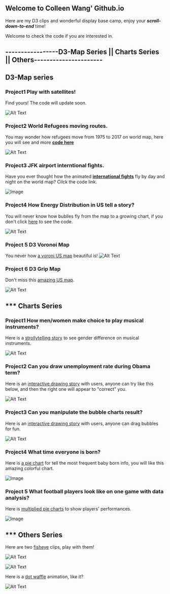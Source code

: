 ## Welcome to Colleen Wang' Github.io


Here are my D3 clips and wonderful display base camp, enjoy your ***scroll-down-to-end*** time!

Welcome to check the code if you are interested in. 

## -----------------**D3-Map Series || Charts Series ||  Others**----------------------

## D3-Map series

### Project1  Play with satellites!  

Find yours! The code will update soon.

![Alt Text](https://github.com/collleenwang/colleenwang.github.io/blob/master/Earth.gif)

### Project2  World Refugees moving routes.

You may wonder how refugees move from 1975 to 2017 on world map, here you will see and more [**code here**](https://github.com/collleenwang/D3-Drag-Interactive/blob/master/Refugees.js)

![Alt Text](https://github.com/collleenwang/colleenwang.github.io/blob/master/Refugee%20World%20Moving%20Routes.gif)

### Project3  JFK airport interntional fights.

Have you ever thought how the animated [**international fights**](https://github.com/collleenwang/D3-Arrow-Line-Map) fly by day and night on the world map? Cilck the code link.

![Image](https://github.com/collleenwang/D3-Arrow-Line-Map/blob/master/1.png)

### Project4  How Energy Distribution in US tell a story? 

You will never know how bublles fly from the map to a growing chart, if you don't click [here](https://github.com/collleenwang/D3-Energy-Map) to see the code.

![Alt Text](https://github.com/collleenwang/colleenwang.github.io/blob/master/dots-fly.gif)

### Project 5 D3 Voronoi Map

You never how [a voroni US map](links) beautiful is! 
![Alt Text](https://github.com/collleenwang/colleenwang.github.io/blob/master/voronoimap.gif)

### Project 6 D3 Grip Map

Don't miss this [amazing US map]().

![Alt Text](https://github.com/collleenwang/colleenwang.github.io/blob/master/gridmap.gif)

## *** Charts Series

### Project1 How men/women make choice to play musical instruments?

Here is a [strollytelling story](https://github.com/collleenwang/D3-js-good/tree/master/Enter-View) to see gender difference on musical instruments. 

![Alt Text](https://github.com/collleenwang/colleenwang.github.io/blob/master/chart1.gif)

### Project2 Can you draw unemployment rate during Obama term?

Here is an [interactive drawing story](https://github.com/collleenwang/D3-Drag-Interactive) with users, anyone can try like this below, and then the right one will appear to "correct" you.  

![Alt Text](https://github.com/collleenwang/colleenwang.github.io/blob/master/draw.gif)

### Project3 Can you manipulate the bubble charts result?

Here is an [interactive drawing story](linkes-19) with users, anyone can drag bubbles for fun. 

![Alt Text](https://github.com/collleenwang/colleenwang.github.io/blob/master/drag1.gif)

### Project4 What time everyone is born? 

Here is [a pie chart](linkes-baby-charts) for tell the most frequent baby born info, you will like this amazing colorful chart. 

![Image](https://github.com/collleenwang/colleenwang.github.io/blob/master/baby-chart.png)

### Project 5 What football players look like on one game with data analysis? 

Here is [multiplied pie charts]() to show players' performances. 

![Image](https://github.com/collleenwang/colleenwang.github.io/blob/master/sports-chart.png)

## *** Others Series

Here are two [fisheye](https://github.com/collleenwang/D3-Fisheye) clips, play with them! 

![Alt Text](https://github.com/collleenwang/colleenwang.github.io/blob/master/fisheye1.gif)

![Alt Text](https://github.com/collleenwang/colleenwang.github.io/blob/master/fisheye2.gif)

Here is a [dot waffle](https://github.com/collleenwang/D3-Waffles) animation, like it? 

![Alt Text](https://github.com/collleenwang/colleenwang.github.io/blob/master/waffles.gif)



